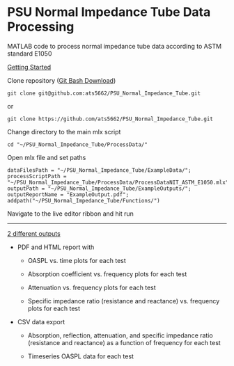 # PSU Normal Impedance Tube Data Processing

MATLAB code to process normal impedance tube data according to ASTM standard E1050 

<ins>Getting Started</ins>

Clone repository ([Git Bash Download](https://git-scm.com/downloads))
```
git clone git@github.com:ats5662/PSU_Normal_Impedance_Tube.git
```

or


```
git clone https://github.com/ats5662/PSU_Normal_Impedance_Tube.git
```

Change directory to the main mlx script 

```
cd "~/PSU_Normal_Impedance_Tube/ProcessData/"
```
Open mlx file and set paths 

```
dataFilesPath = "~/PSU_Normal_Impedance_Tube/ExampleData/";
processScriptPath = "~/PSU_Normal_Impedance_Tube/ProcessData/ProcessDataNIT_ASTM_E1050.mlx";
outputPath = "~/PSU_Normal_Impedance_Tube/ExampleOutputs/";
outputReportName = "ExampleOutput.pdf";
addpath("~/PSU_Normal_Impedance_Tube/Functions/")
```

Navigate to the live editor ribbon and hit run 

---

<ins>2 different outputs</ins>
* PDF and HTML report with 

  - OASPL vs. time plots for each test

  -	Absorption coefficient vs. frequency plots for each test

  - Attenuation vs. frequency plots for each test

  - Specific impedance ratio (resistance and reactance) vs. frequency plots for each test

* CSV data export

  - Absorption, reflection, attenuation, and specific impedance ratio (resistance and reactance) as a function of frequency for each test

  - Timeseries OASPL data for each test
